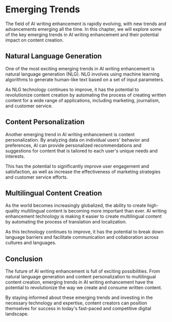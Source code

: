 Emerging Trends
============================================================

The field of AI writing enhancement is rapidly evolving, with new trends and advancements emerging all the time. In this chapter, we will explore some of the key emerging trends in AI writing enhancement and their potential impact on content creation.

Natural Language Generation
---------------------------

One of the most exciting emerging trends in AI writing enhancement is natural language generation (NLG). NLG involves using machine learning algorithms to generate human-like text based on a set of input parameters.

As NLG technology continues to improve, it has the potential to revolutionize content creation by automating the process of creating written content for a wide range of applications, including marketing, journalism, and customer service.

Content Personalization
-----------------------

Another emerging trend in AI writing enhancement is content personalization. By analyzing data on individual users' behavior and preferences, AI can provide personalized recommendations and suggestions for content that is tailored to each user's unique needs and interests.

This has the potential to significantly improve user engagement and satisfaction, as well as increase the effectiveness of marketing strategies and customer service efforts.

Multilingual Content Creation
-----------------------------

As the world becomes increasingly globalized, the ability to create high-quality multilingual content is becoming more important than ever. AI writing enhancement technology is making it easier to create multilingual content by automating the process of translation and localization.

As this technology continues to improve, it has the potential to break down language barriers and facilitate communication and collaboration across cultures and languages.

Conclusion
----------

The future of AI writing enhancement is full of exciting possibilities. From natural language generation and content personalization to multilingual content creation, emerging trends in AI writing enhancement have the potential to revolutionize the way we create and consume written content.

By staying informed about these emerging trends and investing in the necessary technology and expertise, content creators can position themselves for success in today's fast-paced and competitive digital landscape.
